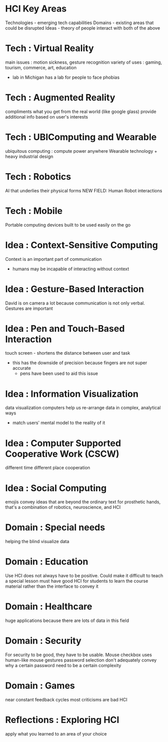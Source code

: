 
# HCI Key Areas
Technologies - emerging tech capabilities
Domains - existing areas that could be disrupted
Ideas - theory of people interact with both of the above

# Tech : Virtual Reality
main issues : motion sickness, gesture recognition
variety of uses : gaming, tourism, commerce, art, education
  - lab in Michigan has a lab for people to face phobias

# Tech : Augmented Reality
compliments what you get from the real world (like google glass)
provide additional info based on user's interests

# Tech : UBIComputing and Wearable
ubiquitous computing : compute power anywhere
Wearable technology + heavy industrial design

# Tech : Robotics
AI that underlies their physical forms
NEW FIELD: Human Robot interactions

# Tech : Mobile
Portable computing devices built to be used easily on the go

# Idea : Context-Sensitive Computing
Context is an important part of communication
* humans may be incapable of interacting without context

# Idea : Gesture-Based Interaction
David is on camera a lot because communication is not only verbal. Gestures are important

# Idea : Pen and Touch-Based Interaction
touch screen - shortens the distance between user and task
- this has the downside of precision because fingers are not super accurate
  - pens have been used to aid this issue

# Idea : Information Visualization
data visualization
computers help us re-arrange data in complex, analytical ways
* match users' mental model to the reality of it

# Idea : Computer Supported Cooperative Work (CSCW)
different time different place cooperation

# Idea : Social Computing
emojis convey ideas that are beyond the ordinary text
for prosthetic hands, that's a combination of robotics, neuroscience, and HCI

# Domain : Special needs
helping the blind visualize data

# Domain : Education
Use HCI does not always have to be positive. Could make it difficult to teach a special lesson
must have good HCI for students to learn the course material rather than the interface to convey it

# Domain : Healthcare
huge applications because there are lots of data in this field

# Domain : Security
For security to be good, they have to be usable.
Mouse checkbox uses human-like mouse gestures
password selection don't adequately convey why a certain password need to be a certain complexity

# Domain : Games
near constant feedback cycles
most criticisms are bad HCI

# Reflections : Exploring HCI
apply what you learned to an area of your choice

